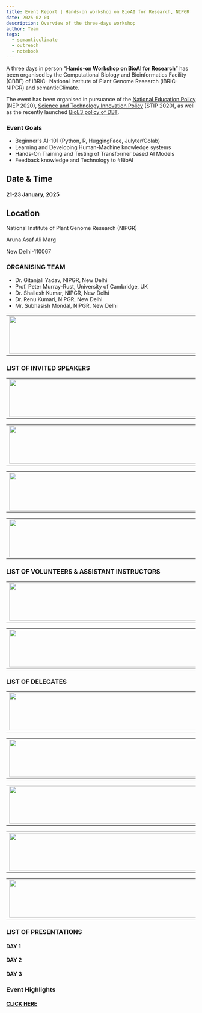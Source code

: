 ```yaml
---
title: Event Report | Hands-on workshop on BioAI for Research, NIPGR
date: 2025-02-04
description: Overview of the three-days workshop
author: Team
tags:
  - semanticclimate
  - outreach
  - notebook
---
```


A three days in person “**Hands-on Workshop on BioAI for Research**” has been organised by the Computational Biology and Bioinformatics Facility (CBBF) of iBRIC- National Institute of Plant Genome Research (iBRIC-NIPGR) and semanticClimate.

The event has been organised in pursuance of the [National Education Policy](https://www.education.gov.in/nep/about-nep) (NEP 2020), [Science and Technology Innovation Policy](https://www.mygov.in/campaigns/stip-2020/) (STIP 2020), as well as the recently launched [BioE3 policy of DBT](https://dbtindia.gov.in/news-features/cabinet-approves-bioe3-biotechnology-economy-environment-and-employment-policy).

### Event Goals

- Beginner's AI-101 (Python, R, HuggingFace, Julyter/Colab)
- Learning and Developing Human-Machine knowledge systems
- Hands-On Training and Testing of Transformer based AI Models
- Feedback knowledge and Technology to #BioAI

## Date & Time

#### **21-23 January, 2025**

## Location 

National Institute of Plant Genome Research (NIPGR)

Aruna Asaf Ali Marg

New Delhi-110067

### ORGANISING TEAM
- Dr. Gitanjali Yadav, NIPGR, New Delhi
- Prof. Peter Murray-Rust, University of Cambridge, UK
- Dr. Shailesh Kumar, NIPGR, New Delhi
- Dr. Renu Kumari, NIPGR, New Delhi
- Mr. Subhasish Mondal, NIPGR, New Delhi

<table>
  <tr>
    <td>
      <img src='{{ "/static/img/events_all/org_1.jpg" | url }}' width="500" height="100">
    </td>
  </tr>
</table>

### LIST OF INVITED SPEAKERS

<table>
  <tr>
    <td>
      <img src='{{ "/static/img/events_all/speaker_1.jpg" | url }}' width="500" height="100">
    </td>
  </tr>
</table>

<table>
  <tr>
    <td>
      <img src='{{ "/static/img/events_all/speaker_2.jpg" | url }}' width="500" height="100">
    </td>
  </tr>
</table>

<table>
  <tr>
    <td>
      <img src='{{ "/static/img/events_all/speaker_3.jpg" | url }}' width="500" height="100">
    </td>
  </tr>
</table>

<table>
  <tr>
    <td>
      <img src='{{ "/static/img/events_all/speaker_4.jpg" | url }}' width="500" height="100">
    </td>
  </tr>
</table>

### LIST OF VOLUNTEERS & ASSISTANT INSTRUCTORS

<table>
  <tr>
    <td>
      <img src='{{ "/static/img/events_all/instructor1.jpg" | url }}' width="500" height="100">
    </td>
  </tr>
</table>

<table>
  <tr>
    <td>
      <img src='{{ "/static/img/events_all/instructor2.jpg" | url }}' width="500" height="100">
    </td>
  </tr>
</table>

### LIST OF DELEGATES

<table>
  <tr>
    <td>
      <img src='{{ "/static/img/events_all/partcipant_1.jpg" | url }}' width="500" height="100">
    </td>
  </tr>
</table>

<table>
  <tr>
    <td>
      <img src='{{ "/static/img/events_all/partcipant_2.jpg" | url }}' width="500" height="100">
    </td>
  </tr>
</table>

<table>
  <tr>
    <td>
      <img src='{{ "/static/img/events_all/partcipant_3.jpg" | url }}' width="500" height="100">
    </td>
  </tr>
</table>

<table>
  <tr>
    <td>
      <img src='{{ "/static/img/events_all/partcipant_4.jpg" | url }}' width="500" height="100">
    </td>
  </tr>
</table>

<table>
  <tr>
    <td>
      <img src='{{ "/static/img/events_all/partcipant_5.jpg" | url }}' width="500" height="100">
    </td>
  </tr>
</table>

### LIST OF PRESENTATIONS

#### DAY 1

#### DAY 2

#### DAY 3

### Event Highlights

#### [CLICK HERE](https://semanticclimate.github.io/p/en/posts/bioai_research/)





